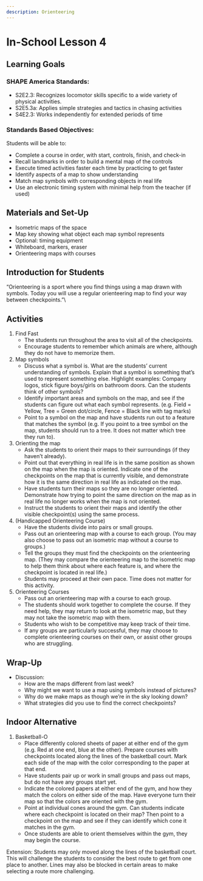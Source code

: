 ```yaml
---
description: Orienteering
---
```


# In-School Lesson 4

## Learning Goals

### SHAPE America Standards:&#x20;

* S2E2.3: Recognizes locomotor skills specific to a wide variety of physical activities.
* S2E5.3a: Applies simple strategies and tactics in chasing activities
* S4E2.3: Works independently for extended periods of time

### Standards Based Objectives:

Students will be able to:

* Complete a course in order, with start, controls, finish, and check-in
* Recall landmarks in order to build a mental map of the controls
* Execute timed activities faster each time by practicing to get faster
* Identify aspects of a map to show understanding
* Match map symbols with corresponding objects in real life
* Use an electronic timing system with minimal help from the teacher (if used)

## Materials and Set-Up

* Isometric maps of the space
* Map key showing what object each map symbol represents
* Optional: timing equipment
* Whiteboard, markers, eraser
* Orienteering maps with courses

## Introduction for Students

“Orienteering is a sport where you find things using a map drawn with symbols. Today you will use a regular orienteering map to find your way between checkpoints.”\


## Activities

1. Find Fast
   * The students run throughout the area to visit all of the checkpoints.
   * Encourage students to remember which animals are where, although they do not have to memorize them.
2. Map symbols
   * Discuss what a symbol is. What are the students’ current understanding of symbols. Explain that a symbol is something that’s used to represent something else. Highlight examples: Company logos, stick figure boys/girls on bathroom doors. Can the students think of other symbols?
   * Identify important areas and symbols on the map, and see if the students can figure out what each symbol represents. (e.g. Field = Yellow, Tree = Green dot/circle, Fence = Black line with tag marks)
   * Point to a symbol on the map and have students run out to a feature that matches the symbol (e.g. If you point to a tree symbol on the map, students should run to a tree. It does not matter which tree they run to).
3. Orienting the map
   * Ask the students to orient their maps to their surroundings (if they haven’t already).&#x20;
   * Point out that everything in real life is in the same position as shown on the map when the map is oriented. Indicate one of the checkpoints on the map that is currently visible, and demonstrate how it is the same direction in real life as indicated on the map.
   * Have students turn their maps so they are no longer oriented. Demonstrate how trying to point the same direction on the map as in real life no longer works when the map is not oriented.
   * Instruct the students to orient their maps and identify the other visible checkpoint(s) using the same process.
4. (Handicapped Orienteering Course)
   * Have the students divide into pairs or small groups.
   * Pass out an orienteering map with a course to each group. (You may also choose to pass out an isometric map without a course to groups.)
   * Tell the groups they must find the checkpoints on the orienteering map. (They may compare the orienteering map to the isometric map to help them think about where each feature is, and where the checkpoint is located in real life.)
   * Students may proceed at their own pace. Time does not matter for this activity.
5. Orienteering Courses
   * Pass out an orienteering map with a course to each group.
   * The students should work together to complete the course. If they need help, they may return to look at the isometric map, but they may not take the isometric map with them.
   * Students who wish to be competitive may keep track of their time.
   * If any groups are particularly successful, they may choose to complete orienteering courses on their own, or assist other groups who are struggling.

## Wrap-Up

* Discussion:&#x20;
  * How are the maps different from last week?
  * Why might we want to use a map using symbols instead of pictures?
  * Why do we make maps as though we’re in the sky looking down?
  * What strategies did you use to find the correct checkpoints?

## Indoor Alternative

1. Basketball-O
   * Place differently colored sheets of paper at either end of the gym (e.g. Red at one end, blue at the other). Prepare courses with checkpoints located along the lines of the basketball court. Mark each side of the map with the color corresponding to the paper at that end.
   * Have students pair up or work in small groups and pass out maps, but do not have any groups start yet.
   * Indicate the colored papers at either end of the gym, and how they match the colors on either side of the map. Have everyone turn their map so that the colors are oriented with the gym.
   * Point at individual cones around the gym. Can students indicate where each checkpoint is located on their map? Then point to a checkpoint on the map and see if they can identify which cone it matches in the gym.
   * Once students are able to orient themselves within the gym, they may begin the course.

Extension: Students may only moved along the lines of the basketball court. This will challenge the students to consider the best route to get from one place to another. Lines may also be blocked in certain areas to make selecting a route more challenging.
